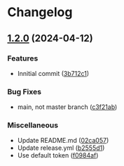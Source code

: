# Changelog

## [1.2.0](https://github.com/Marsusss/line-lint/compare/v1.1.0...v1.2.0) (2024-04-12)


### Features

* Innitial commit ([3b712c1](https://github.com/Marsusss/line-lint/commit/3b712c1890b858500d266fc4a0c706bcea925944))


### Bug Fixes

* main, not master branch ([c3f21ab](https://github.com/Marsusss/line-lint/commit/c3f21abe6682f333c306338abfc91d8dfe859db2))


### Miscellaneous

* Update README.md ([02ca057](https://github.com/Marsusss/line-lint/commit/02ca057995a598f2f2ffebe35913f873797f9768))
* Update release.yml ([b2555d1](https://github.com/Marsusss/line-lint/commit/b2555d1607b13fda959b3cb5a16fdefd8cfbfee7))
* Use default token ([f0984af](https://github.com/Marsusss/line-lint/commit/f0984afbe8932091507caa01d32c13f93aee42e9))
